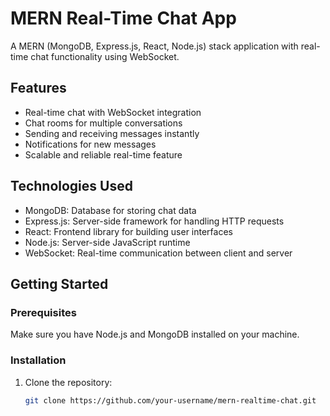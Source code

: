 # MERN Real-Time Chat App

A MERN (MongoDB, Express.js, React, Node.js) stack application with real-time chat functionality using WebSocket.

## Features

- Real-time chat with WebSocket integration
- Chat rooms for multiple conversations
- Sending and receiving messages instantly
- Notifications for new messages
- Scalable and reliable real-time feature

## Technologies Used

- MongoDB: Database for storing chat data
- Express.js: Server-side framework for handling HTTP requests
- React: Frontend library for building user interfaces
- Node.js: Server-side JavaScript runtime
- WebSocket: Real-time communication between client and server

## Getting Started

### Prerequisites

Make sure you have Node.js and MongoDB installed on your machine.

### Installation

1. Clone the repository:

   ```bash
   git clone https://github.com/your-username/mern-realtime-chat.git

